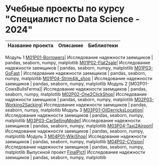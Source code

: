 # Учебные проекты по курсу "Специалист по Data Science - 2024" #
| Название проекта  | Описание | Библиотеки|
| ------------- | ------------- | ------------- |
Модуль 1
[M01P01-Borrowers](https://github.com/MalastowskiNS/-YanXPraKPjcts/blob/main/M01P01-Borrowers/borrow_it.ipynb)| Исследование надежности заемщиков | pandas, seaborn, numpy, matplotlib
[M01P02-Flat2sale](https://github.com/MalastowskiNS/-YanXPraKPjcts/blob/main/M01P02-Flat2sale/flat_sales_spb.ipynb)| Исследование надежности заемщиков | pandas, seaborn, numpy, matplotlib
[M01P03-GoFast](https://github.com/MalastowskiNS/-YanXPraKPjcts/blob/main/M01P03-GoFast/GoFast.ipynb)   | Исследование надежности заемщиков | pandas, seaborn, numpy, matplotlib
[M01P04-Strim4ik_shop](https://github.com/MalastowskiNS/-YanXPraKPjcts/blob/main/M01P04-Strim4ik_shop/Strim4ik_shop.ipynb) | Исследование надежности заемщиков | pandas, seaborn, numpy, matplotlib
Модуль 2
[M02P01-CowsBullsFerma]| Исследование надежности заемщиков | pandas, seaborn, numpy, matplotlib
[M02P02-One2ClickShop](https://github.com/MalastowskiNS/-YanXPraKPjcts/blob/main/M02P02-One2ClickShop/OneClickShop.ipynb)| Исследование надежности заемщиков | pandas, seaborn, numpy, matplotlib
[M02P03-Working2Sacking](https://github.com/MalastowskiNS/-YanXPraKPjcts/blob/main/M02P03-Working2Sacking/Working2Sacking.ipynb)| Исследование надежности заемщиков | pandas, seaborn, numpy, matplotlib
Модуль 3
[M03P01-OilDerricksLocation](https://github.com/MalastowskiNS/-YanXPraKPjcts/blob/main/M03P01-OilDerricksLocation/start.ipynb)| Исследование надежности заемщиков | pandas, seaborn, numpy, matplotlib
[M03P03-CarSellingModel](https://github.com/MalastowskiNS/-YanXPraKPjcts/blob/main/M03P03-CarSellingModel/Car4SellingModel.ipynb)| Исследование надежности заемщиков | pandas, seaborn, numpy, matplotlib
[M03P04-Taxi2Airport](https://github.com/MalastowskiNS/-YanXPraKPjcts/blob/main/M03P04-Taxi2Airport/Taxi2Airport.ipynb)| Исследование надежности заемщиков | pandas, seaborn, numpy, matplotlib
Модуль 3
[M04P01-WikiShop](https://github.com/MalastowskiNS/-YanXPraKPjcts/blob/main/M04P01-WikiShop/WikiShop.ipynb)| Исследование надежности заемщиков | pandas, seaborn, numpy, matplotlib
[M04P02-CVision](https://github.com/MalastowskiNS/-YanXPraKPjcts/blob/main/M04P02-CVision/%D0%A1ustomerAgeRegression.ipynb)| Исследование надежности заемщиков | pandas, seaborn, numpy, matplotlib
Выпускной проект
[FinalPjct](https://github.com/MalastowskiNS/-YanXPraKPjcts/blob/main/FinalPjct/IronMade01_send2check01.ipynb)| Исследование надежности заемщиков | pandas, seaborn, numpy, matplotlib

